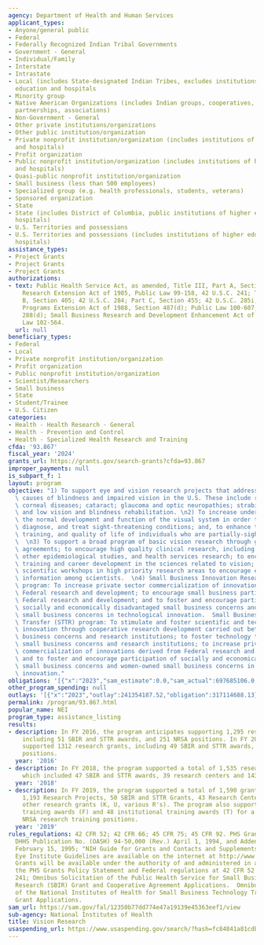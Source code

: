 ```yaml
---
agency: Department of Health and Human Services
applicant_types:
- Anyone/general public
- Federal
- Federally Recognized Indian Tribal Governments
- Government - General
- Individual/Family
- Interstate
- Intrastate
- Local (includes State-designated Indian Tribes, excludes institutions of higher
  education and hospitals
- Minority group
- Native American Organizations (includes Indian groups, cooperatives, corporations,
  partnerships, associations)
- Non-Government - General
- Other private institutions/organizations
- Other public institution/organization
- Private nonprofit institution/organization (includes institutions of higher education
  and hospitals)
- Profit organization
- Public nonprofit institution/organization (includes institutions of higher education
  and hospitals)
- Quasi-public nonprofit institution/organization
- Small business (less than 500 employees)
- Specialized group (e.g. health professionals, students, veterans)
- Sponsored organization
- State
- State (includes District of Columbia, public institutions of higher education and
  hospitals)
- U.S. Territories and possessions
- U.S. Territories and possessions (includes institutions of higher education and
  hospitals)
assistance_types:
- Project Grants
- Project Grants
- Project Grants
authorizations:
- text: Public Health Service Act, as amended, Title III, Part A, Section 301; Health
    Research Extension Act of 1985, Public Law 99-158, 42 U.S.C. 241; Title IV, Part
    B, Section 405; 42 U.S.C. 284; Part C, Section 455; 42 U.S.C. 285i; Health Omnibus
    Programs Extension Act of 1988, Section 487(d); Public Law 100-607, 42 U.S.C.
    288(d); Small Business Research and Development Enhancement Act of 1992, Public
    Law 102-564.
  url: null
beneficiary_types:
- Federal
- Local
- Private nonprofit institution/organization
- Profit organization
- Public nonprofit institution/organization
- Scientist/Researchers
- Small business
- State
- Student/Trainee
- U.S. Citizen
categories:
- Health - Health Research - General
- Health - Prevention and Control
- Health - Specialized Health Research and Training
cfda: '93.867'
fiscal_year: '2024'
grants_url: https://grants.gov/search-grants?cfda=93.867
improper_payments: null
is_subpart_f: 1
layout: program
objective: "1) To support eye and vision research projects that address the leading\
  \ causes of blindness and impaired vision in the U.S. These include retinal diseases;\
  \ corneal diseases; cataract; glaucoma and optic neuropathies; strabismus; amblyopia;\
  \ and low vision and blindness rehabilitation. \n2) To increase understanding of\
  \ the normal development and function of the visual system in order to better prevent,\
  \ diagnose, and treat sight-threatening conditions; and, to enhance the rehabilitation,\
  \ training, and quality of life of individuals who are partially-sighted or blind.\
  \  \n3) To support a broad program of basic vision research through grants and cooperative\
  \ agreements; to encourage high quality clinical research, including clinical trials,\
  \ other epidemiological studies, and health services research; to encourage research\
  \ training and career development in the sciences related to vision; and to sponsor\
  \ scientific workshops in high priority research areas to encourage exchange of\
  \ information among scientists.  \n4) Small Business Innovation Research (SBIR)\
  \ program: To increase private sector commercialization of innovations derived from\
  \ Federal research and development; to encourage small business participation in\
  \ Federal research and development; and to foster and encourage participation of\
  \ socially and economically disadvantaged small business concerns and women-owned\
  \ small business concerns in technological innovation.  Small Business Technology\
  \ Transfer (STTR) program: To stimulate and foster scientific and technological\
  \ innovation through cooperative research development carried out between small\
  \ business concerns and research institutions; to foster technology transfer between\
  \ small business concerns and research institutions; to increase private sector\
  \ commercialization of innovations derived from Federal research and development;\
  \ and to foster and encourage participation of socially and economically disadvantaged\
  \ small business concerns and women-owned small business concerns in technological\
  \ innovation."
obligations: '[{"x":"2023","sam_estimate":0.0,"sam_actual":697685106.0,"usa_spending_actual":691989726.36},{"x":"2024","sam_estimate":0.0,"sam_actual":697992579.0,"usa_spending_actual":690666510.5},{"x":"2025","sam_estimate":0.0,"sam_actual":697992575.0,"usa_spending_actual":281522563.08}]'
other_program_spending: null
outlays: '[{"x":"2023","outlay":241354187.52,"obligation":317114688.13},{"x":"2024","outlay":308143393.42,"obligation":206673677.4},{"x":"2025","outlay":1633818.63,"obligation":43097401.0}]'
permalink: /program/93.867.html
popular_name: NEI
program_type: assistance_listing
results:
- description: In FY 2016, the program anticipates supporting 1,295 research grants,
    including 51 SBIR and STTR awards, and 251 NRSA positions. In FY 2016, the program
    supported 1312 research grants, including 49 SBIR and STTR awards, and 250 NRSA
    positions.
  year: '2016'
- description: In FY 2018, the program supported a total of 1,535 research grants,
    which included 47 SBIR and STTR awards, 39 research centers and 143 NRSA grants.
  year: '2018'
- description: In FY 2019, the program supported a total of 1,590 grants, which included
    1,193 Research Projects, 50 SBIR and STTR Grants, 43 Research Centers, and 157
    other research grants (K, U, various R's). The program also supported 99 individual
    training awards (F) and 48 institutional training awards (T) for a total of 245
    NRSA research training positions.
  year: '2019'
rules_regulations: 42 CFR 52; 42 CFR 66; 45 CFR 75; 45 CFR 92. PHS Grants Policy Statement
  DHHS Publication No. (OASH) 94-50,000 (Rev.) April 1, 1994, and Addendum effective
  February 15, 1995; "NIH Guide for Grants and Contacts and Supplements." National
  Eye Institute Guidelines are available on the internet at http://www.nei.nih.gov.
  Grants will be available under the authority of and administered in accordance with
  the PHS Grants Policy Statement and Federal regulations at 42 CFR 52 and 42 USC
  241; Omnibus Solicitation of the Public Health Service for Small Business Innovation
  Research (SBIR) Grant and Cooperative Agreement Applications.  Omnibus Solicitation
  of the National Institutes of Health for Small Business Technology Transfer (STTR)
  Grant Applications.
sam_url: https://sam.gov/fal/12350b77dd774e47a19139e45363eef1/view
sub-agency: National Institutes of Health
title: Vision Research
usaspending_url: https://www.usaspending.gov/search/?hash=fc84841a81cdbf0f515c1a53220e5a3c
---
```

